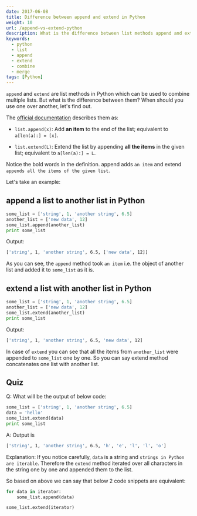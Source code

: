 ```yaml
---
date: 2017-06-08
title: Difference between append and extend in Python
weight: 10
url: /append-vs-extend-python
description: What is the difference between list methods append and extend in Python?
keywords:
  - python
  - list
  - append
  - extend
  - combine
  - merge
tags: [Python]
---
```

`append` and `extend` are list methods in Python which can be used to combine multiple lists. But what is the difference between them? When should you use one over another, let's find out.

The [official documentation](https://docs.python.org/2/tutorial/datastructures.html#more-on-lists) describes them as:

- `list.append(x)`: Add **an item** to the end of the list; equivalent to `a[len(a):] = [x]`.

- `list.extend(L)`: Extend the list by appending **all the items** in the given list; equivalent to `a[len(a):] = L`.

Notice the bold words in the definition. append adds `an item` and extend `appends all the items of the given list`.

Let's take an example:

## append a list to another list in Python

```python
some_list = ['string', 1, 'another string', 6.5]
another_list = ['new data', 12]
some_list.append(another_list)
print some_list
```

Output:

```sh
['string', 1, 'another string', 6.5, ['new data', 12]]
```

As you can see, the `append` method took `an item` i.e. the object of another list and added it to `some_list` as it is. 

## extend a list with another list in Python

```python
some_list = ['string', 1, 'another string', 6.5]
another_list = ['new data', 12]
some_list.extend(another_list)
print some_list
```

Output:

```sh
['string', 1, 'another string', 6.5, 'new data', 12]
```

In case of `extend` you can see that all the items from `another_list` were appended to `some_list` one by one. So you can say extend method concatenates one list with another list.

## Quiz

Q: What will be the output of below code:

```python
some_list = ['string', 1, 'another string', 6.5]
data = 'hello'
some_list.extend(data)
print some_list
```

A: Output is

```sh
['string', 1, 'another string', 6.5, 'h', 'e', 'l', 'l', 'o']
```

Explanation: If you notice carefully, `data` is a string and `strings in Python are iterable`. Therefore the `extend` method iterated over all characters in the string one by one and appended them to the list.

So based on above we can say that below 2 code snippets are equivalent:

```python
for data in iterator:
    some_list.append(data)
```

```python
some_list.extend(iterator)
```
